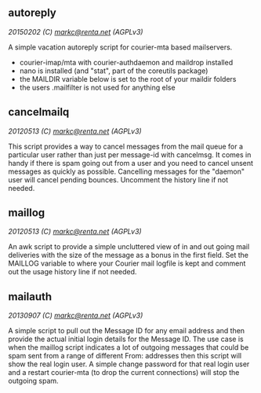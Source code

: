 ## autoreply

_20150202 (C) markc@renta.net (AGPLv3)_

A simple vacation autoreply script for courier-mta based mailservers.

- courier-imap/mta with courier-authdaemon and maildrop installed
- nano is installed (and "stat", part of the coreutils package)
- the MAILDIR variable below is set to the root of your maildir folders
- the users .mailfilter is not used for anything else

## cancelmailq

_20120513 (C) markc@renta.net (AGPLv3)_

This script provides a way to cancel messages from the mail queue
for a particular user rather than just per message-id with cancelmsg.
It comes in handy if there is spam going out from a user and you need
to cancel unsent messages as quickly as possible. Cancelling messages
for the "daemon" user will cancel pending bounces. Uncomment the history
line if not needed.

## maillog

_20120513 (C) markc@renta.net (AGPLv3)_

An awk script to provide a simple uncluttered view of in and out going
mail deliveries with the size of the message as a bonus in the first
field. Set the MAILLOG variable to where your Courier mail logfile is
kept and comment out the usage history line if not needed.

## mailauth

_20130907 (C) markc@renta.net (AGPLv3)_

A simple script to pull out the Message ID for any email address and
then provide the actual initial login details for the Message ID. The
use case is when the maillog script indicates a lot of outgoing messages
that could be spam sent from a range of different From: addresses then
this script will show the real login user. A simple change password for
that real login user and a restart courier-mta (to drop the current
connections) will stop the outgoing spam.
